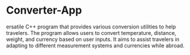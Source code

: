 # Converter-App
ersatile C++ program that provides various conversion utilities to help travelers. The program allows users to convert temperature, distance, weight, and currency based on user inputs. It aims to assist travelers in adapting to different measurement systems and currencies while abroad.

